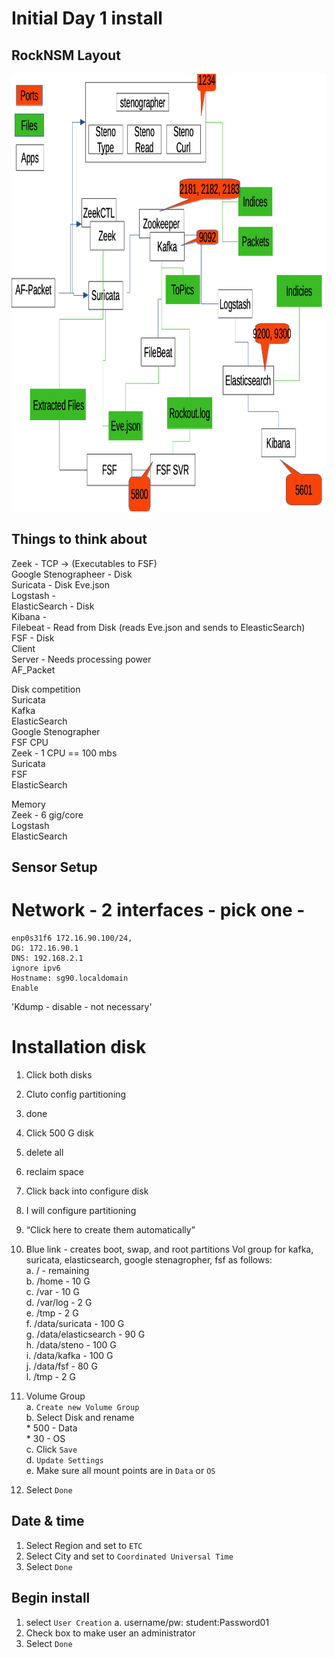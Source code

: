 # Initial Day 1 install

## RockNSM Layout

<img src="https://github.com/P0w3rChi3f/ElasticEngineerNotes/blob/master/RockNSM Layout.png" alt="RockNSM Layout"  width="900" height="700"> 

## Things to think about
Zeek - TCP -> (Executables to FSF)  
Google Stenographeer - Disk  
Suricata - Disk Eve.json  
Logstash -   
ElasticSearch - Disk  
Kibana -   
Filebeat - Read from Disk (reads Eve.json and sends to EleasticSearch)  
FSF - Disk  
    Client  
    Server - Needs processing power  
AF_Packet  

Disk competition  
    Suricata  
    Kafka  
    ElasticSearch  
    Google Stenographer  
    FSF 
CPU  
    Zeek - 1 CPU == 100 mbs  
    Suricata  
    FSF  
    ElasticSearch  

Memory  
    Zeek - 6 gig/core   
    Logstash  
    ElasticSearch  


## Sensor Setup

# Network - 2 interfaces - pick one - 
```
enp0s31f6 172.16.90.100/24, 
DG: 172.16.90.1
DNS: 192.168.2.1
ignore ipv6
Hostname: sg90.localdomain
Enable
```

'Kdump - disable - not necessary'
# Installation disk 
1. Click both disks  
1. Cluto config partitioning
1. done
1. Click 500 G disk
1. delete all  
1. reclaim space
1. Click back into configure disk
1. I will configure partitioning
1. “Click here to create them automatically”
1. Blue link - creates boot, swap, and root partitions
Vol group for kafka, suricata, elasticsearch, google stenagropher, fsf as follows:  
    a.   / - remaining  
    b.   /home - 10 G  
    c.    /var - 10 G  
    d.    /var/log - 2 G  
    e.    /tmp - 2 G  
    f.    /data/suricata -  100 G  
    g.    /data/elasticsearch -  90 G  
    h.    /data/steno - 100 G  
    i.     /data/kafka - 100 G  
    j.    /data/fsf - 80 G  
    l.   /tmp - 2 G 

1. Volume Group  
    a. `Create new Volume Group`  
    b. Select Disk and rename  
        * 500 - Data  
        * 30 - OS  
    c. Click `Save`  
    d. `Update Settings`  
    e. Make sure all mount points are in `Data` or `OS`  
1. Select `Done`

## Date & time

1. Select Region and set to `ETC`
1. Select City and set to `Coordinated Universal Time`
1. Select `Done`

## Begin install  
1. select `User Creation`
	a. username/pw: student:Password01
1. Check box to make user an administrator
1. Select `Done`

